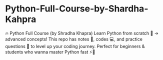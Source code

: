 # Python-Full-Course-by-Shardha-Kahpra
🔥 Python Full Course (by Shradha Khapra) Learn Python from scratch 🚀 → advanced concepts! This repo has notes 📒, codes 💻, and practice questions 📝 to level up your coding journey. Perfect for beginners &amp; students who wanna master Python fast ⚡🐍
